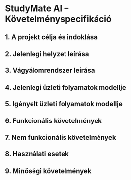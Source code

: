 # StudyMate AI – Követelményspecifikáció

## 1. A projekt célja és indoklása



## 2. Jelenlegi helyzet leírása



## 3. Vágyálomrendszer leírása



## 4. Jelenlegi üzleti folyamatok modellje



## 5. Igényelt üzleti folyamatok modellje



## 6. Funkcionális követelmények



## 7. Nem funkcionális követelmények



## 8. Használati esetek



## 9. Minőségi követelmények



